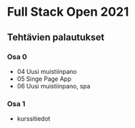 # Full Stack Open 2021
## Tehtävien palautukset

### Osa 0
* 04 Uusi muistiinpano
* 05 Singe Page App
* 06 Uusi muistiinpano, spa

### Osa 1
* kurssitiedot
